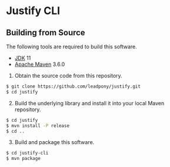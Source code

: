 # Justify CLI

## Building from Source

The following tools are required to build this software.
* [JDK] 11
* [Apache Maven] 3.6.0


1. Obtain the source code from this repository.

  ```bash
  $ git clone https://github.com/leadpony/justify.git
  $ cd justify
  ```   

2. Build the underlying library and install it into your local Maven repository.

  ```bash
  $ cd justify
  $ mvn install -P release
  $ cd ..
  ```

3. Build and package this software.

  ```bash
  $ cd justify-cli
  $ mvn package
  ```

[JDK]: https://jdk.java.net/
[Apache Maven]: https://maven.apache.org/
